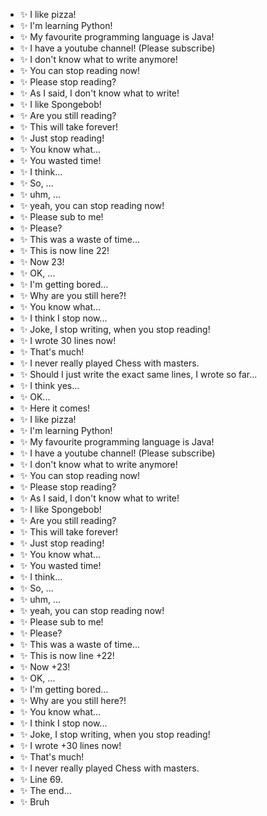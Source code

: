 - ✨ I like pizza!
- ✨ I'm learning Python!
- ✨ My favourite programming language is Java!
- ✨ I have a youtube channel! (Please subscribe)
- ✨ I don't know what to write anymore!
- ✨ You can stop reading now!
- ✨ Please stop reading?
- ✨ As I said, I don't know what to write!
- ✨ I like Spongebob!
- ✨ Are you still reading?
- ✨ This will take forever!
- ✨ Just stop reading!
- ✨ You know what...
- ✨ You wasted time!
- ✨ I think...
- ✨ So, ...
- ✨ uhm, ...
- ✨ yeah, you can stop reading now!
- ✨ Please sub to me!
- ✨ Please?
- ✨ This was a waste of time...
- ✨ This is now line 22!
- ✨ Now 23!
- ✨ OK, ...
- ✨ I'm getting bored...
- ✨ Why are you still here?!
- ✨ You know what...
- ✨ I think I stop now...
- ✨ Joke, I stop writing, when you stop reading!
- ✨ I wrote 30 lines now!
- ✨ That's much!
- ✨ I never really played Chess with masters.
- ✨ Should I just write the exact same lines, I wrote so far...
- ✨ I think yes...
- ✨ OK...
- ✨ Here it comes!
- ✨ I like pizza!
- ✨ I'm learning Python!
- ✨ My favourite programming language is Java!
- ✨ I have a youtube channel! (Please subscribe)
- ✨ I don't know what to write anymore!
- ✨ You can stop reading now!
- ✨ Please stop reading?
- ✨ As I said, I don't know what to write!
- ✨ I like Spongebob!
- ✨ Are you still reading?
- ✨ This will take forever!
- ✨ Just stop reading!
- ✨ You know what...
- ✨ You wasted time!
- ✨ I think...
- ✨ So, ...
- ✨ uhm, ...
- ✨ yeah, you can stop reading now!
- ✨ Please sub to me!
- ✨ Please?
- ✨ This was a waste of time...
- ✨ This is now line +22!
- ✨ Now +23!
- ✨ OK, ...
- ✨ I'm getting bored...
- ✨ Why are you still here?!
- ✨ You know what...
- ✨ I think I stop now...
- ✨ Joke, I stop writing, when you stop reading!
- ✨ I wrote +30 lines now!
- ✨ That's much!
- ✨ I never really played Chess with masters.
- ✨ Line 69.
- ✨ The end...
- ✨ Bruh

<!---
TheM4x3R/TheM4x3R is a ✨ special ✨ repository because its `README.md` (this file) appears on your GitHub profile.
You can click the Preview link to take a look at your changes.
--->
